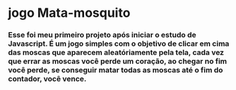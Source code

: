 # jogo Mata-mosquito
### Esse foi meu primeiro projeto após iniciar o estudo de Javascript. É um jogo simples com o objetivo de clicar em cima das moscas que aparecem aleatóriamente pela tela, cada vez que errar as moscas você perde um coração, ao chegar no fim você perde, se conseguir matar todas as moscas até o fim do contador, você vence.
